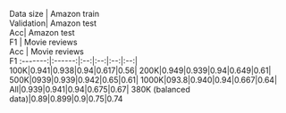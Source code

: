 Data size | Amazon train <br/> 
Validation| Amazon test <br/>
Acc| Amazon test <br/>
F1 | Movie reviews <br/>
Acc | Movie reviews <br/>
F1
:-------:|:------:|:--:|:--:|:--:|:--:|           
100K|0.941|0.938|0.94|0.617|0.56|
200K|0.949|0.939|0.94|0.649|0.61|
500K|0939|0.939|0.942|0.65|0.61|
1000K|093.8|0.940|0.94|0.667|0.64|
All|0.939|0.941|0.94|0.675|0.67|
380K (balanced data)|0.89|0.899|0.9|0.75|0.74
